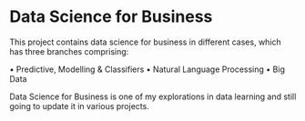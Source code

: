 # Data Science for Business

This project contains data science for business in different cases, which has three branches comprising:

• Predictive, Modelling & Classifiers
• Natural Language Processing
• Big Data

Data Science for Business is one of my explorations in data learning and still going to update it in various projects.
